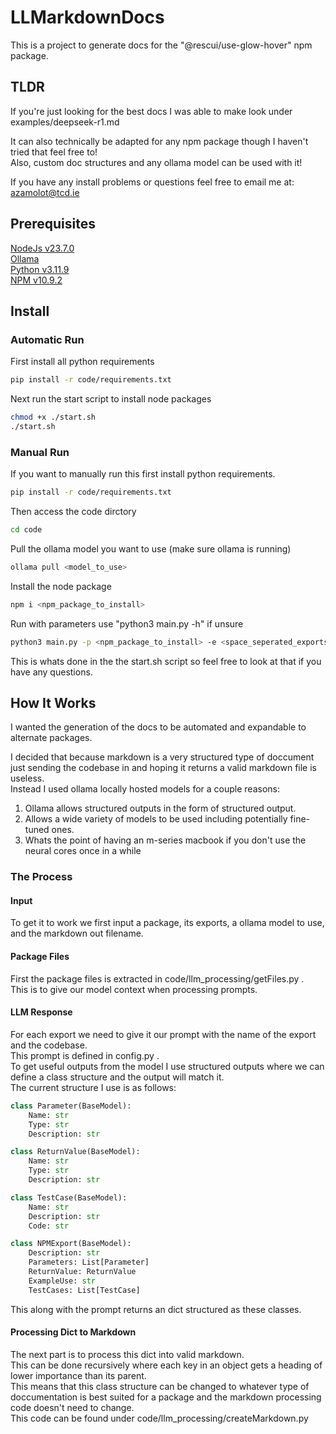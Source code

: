 # LLMarkdownDocs

This is a project to generate docs for the "@rescui/use-glow-hover" npm package.  

## TLDR

If you're just looking for the best docs I was able to make look under examples/deepseek-r1.md

It can also technically be adapted for any npm package though I haven't tried that feel free to!   
Also, custom doc structures and any ollama model can be used with it!

If you have any install problems or questions feel free to email me at: azamolot@tcd.ie 

## Prerequisites 

[NodeJs v23.7.0](https://nodejs.org/en)  
[Ollama](https://ollama.com)  
[Python v3.11.9](https://www.python.org/downloads/release/python-3119/)  
[NPM v10.9.2](https://www.npmjs.com)

## Install

### Automatic Run

First install all python requirements
```bash
pip install -r code/requirements.txt
```
Next run the start script to install node packages 
```bash
chmod +x ./start.sh
./start.sh
```
### Manual Run

If you want to manually run this first install python requirements.

```bash
pip install -r code/requirements.txt
```

Then access the  code dirctory 
```bash
cd code
```
Pull the ollama model you want to use (make sure ollama is running)
```bash
ollama pull <model_to_use>
```
Install the node package
```bash
npm i <npm_package_to_install>
```
Run with parameters use "python3 main.py -h" if unsure
```bash
python3 main.py -p <npm_package_to_install> -e <space_seperated_exports> -m <model_to_use> -o <export_dir> -t <typescript_or_javascript>
```

This is whats done in the the start.sh script so feel free to look at that if you have any questions.


## How It Works

I wanted the generation of the docs to be automated and expandable to alternate packages.

I decided that because markdown is a very structured type of doccument just sending the codebase in and hoping it returns
a valid markdown file is useless.   
Instead I used ollama locally hosted models for a couple reasons:
1. Ollama allows structured outputs in the form of structured output.
2. Allows a wide variety of models to be used including potentially fine-tuned ones.
3. Whats the point of having an m-series macbook if you don't use the neural cores once in a while

### The Process

#### Input
To get it to work we first input a package, its exports, a ollama model to use, and the markdown out filename.

#### Package Files

First the package files is extracted in code/llm_processing/getFiles.py .  
This is to give our model context when processing prompts. 

####  LLM Response

For each export we need to give it our prompt with the name of the export and the codebase.  
This prompt is defined in config.py .  
To get useful outputs from the model I use structured outputs where we can define a class structure and the output will match it.  
The current structure I use is as follows:  
```python
class Parameter(BaseModel):
    Name: str
    Type: str
    Description: str

class ReturnValue(BaseModel):
    Name: str
    Type: str
    Description: str

class TestCase(BaseModel):
    Name: str
    Description: str
    Code: str

class NPMExport(BaseModel):
    Description: str
    Parameters: List[Parameter]
    ReturnValue: ReturnValue
    ExampleUse: str
    TestCases: List[TestCase]
```
This along with the prompt returns an dict structured as these classes.  

#### Processing Dict to Markdown
The next part is to process this dict into valid markdown.  
This can be done recursively where each key in an object gets a heading of lower importance than its parent.  
This means that this class structure can be changed to whatever type of doccumentation is best suited for a package and 
the markdown processing code doesn't need to change.  
This code can be found under code/llm_processing/createMarkdown.py